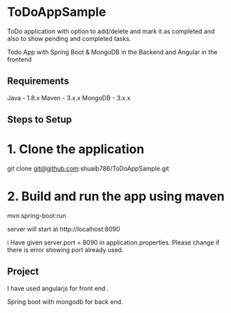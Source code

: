 # ToDoAppSample
ToDo application with option to add/delete and mark it as completed and also to show pending and completed tasks.

Todo App with Spring Boot & MongoDB in the Backend and Angular in the frontend

## Requirements
Java - 1.8.x
Maven - 3.x.x
MongoDB - 3.x.x

## Steps to Setup

# 1. Clone the application

git clone git@github.com:shuaib786/ToDoAppSample.git

# 2. Build and run the app using maven

mvn spring-boot:run

 server will start at http://localhost:8090 
 
 i Have given server.port = 8090 in application.properties.
 Please change if there is error showing port already used.
 
 
## Project

I have used angularjs for front end .

Spring boot with mongodb for back end.


